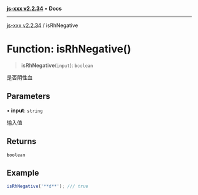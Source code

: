 [**js-xxx v2.2.34**](../README.md) • **Docs**

***

[js-xxx v2.2.34](../README.md) / isRhNegative

# Function: isRhNegative()

> **isRhNegative**(`input`): `boolean`

是否阴性血

## Parameters

• **input**: `string`

输入值

## Returns

`boolean`

## Example

```ts
isRhNegative('**d**'); /// true
```
